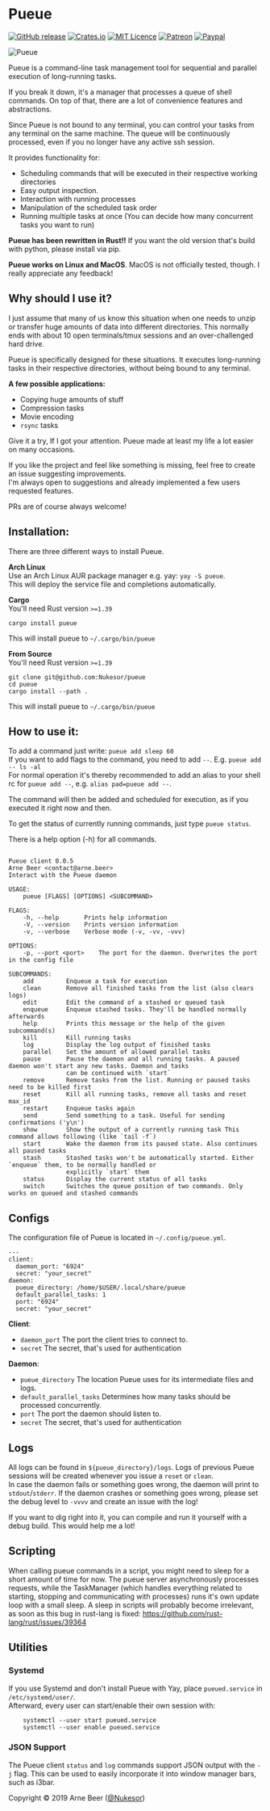 # Pueue

[![GitHub release](https://img.shields.io/github/v/tag/nukesor/pueue.svg)](https://github.com/nukesor/pueue/releases/latest)
[![Crates.io](https://img.shields.io/crates/v/pueue)](https://crates.io/crates/pueue)
[![MIT Licence](https://img.shields.io/pypi/l/pueue.svg)](https://github.com/Nukesor/pueue/blob/master/LICENSE)
[![Patreon](https://github.com/Nukesor/images/blob/master/patreon-donate-blue.svg)](https://www.patreon.com/nukesor)
[![Paypal](https://github.com/Nukesor/images/blob/master/paypal-donate-blue.svg)](https://www.paypal.me/arnebeer/)


![Pueue](https://raw.githubusercontent.com/Nukesor/images/master/pueue.gif)

Pueue is a command-line task management tool for sequential and parallel execution of long-running tasks.  

If you break it down, it's a manager that processes a queue of shell commands.
On top of that, there are a lot of convenience features and abstractions.


Since Pueue is not bound to any terminal, you can control your tasks from any terminal on the same machine.
The queue will be continuously processed, even if you no longer have any active ssh session.

It provides functionality for:
- Scheduling commands that will be executed in their respective working directories
- Easy output inspection.
- Interaction with running processes
- Manipulation of the scheduled task order
- Running multiple tasks at once (You can decide how many concurrent tasks you want to run)

**Pueue has been rewritten in Rust!!** If you want the old version that's build with python, please install via pip.

**Pueue works on Linux and MacOS**. MacOS is not officially tested, though. I really appreciate any feedback!

## Why should I use it?

I just assume that many of us know this situation when one needs to unzip or transfer huge amounts of data into different directories.
This normally ends with about 10 open terminals/tmux sessions and an over-challenged hard drive.

Pueue is specifically designed for these situations. It executes long-running tasks in their respective directories, without being bound to any terminal.  

**A few possible applications:**
- Copying huge amounts of stuff
- Compression tasks
- Movie encoding
- `rsync` tasks

Give it a try, If I got your attention.
Pueue made at least my life a lot easier on many occasions.

If you like the project and feel like something is missing, feel free to create an issue suggesting improvements.  
I'm always open to suggestions and already implemented a few users requested features.

PRs are of course always welcome!

## Installation:

There are three different ways to install Pueue.

**Arch Linux**  
Use an Arch Linux AUR package manager e.g. yay: `yay -S pueue`.  
This will deploy the service file and completions automatically.

**Cargo**  
You'll need Rust version `>=1.39`
```
cargo install pueue
```
This will install pueue to `~/.cargo/bin/pueue`

**From Source**  
You'll need Rust version `>=1.39`
```
git clone git@github.com:Nukesor/pueue
cd pueue
cargo install --path .
```
This will install pueue to `~/.cargo/bin/pueue`

## How to use it:

To add a command just write: `pueue add sleep 60`  
If you want to add flags to the command, you need to add `--`. E.g. `pueue add -- ls -al`  
For normal operation it's thereby recommended to add an alias to your shell rc for `pueue add --`, e.g. `alias pad=pueue add --`.

The command will then be added and scheduled for execution, as if you executed it right now and then.

To get the status of currently running commands, just type `pueue status`.

There is a help option (-h) for all commands.
```

Pueue client 0.0.5
Arne Beer <contact@arne.beer>
Interact with the Pueue daemon

USAGE:
    pueue [FLAGS] [OPTIONS] <SUBCOMMAND>

FLAGS:
    -h, --help       Prints help information
    -V, --version    Prints version information
    -v, --verbose    Verbose mode (-v, -vv, -vvv)

OPTIONS:
    -p, --port <port>    The port for the daemon. Overwrites the port in the config file

SUBCOMMANDS:
    add         Enqueue a task for execution
    clean       Remove all finished tasks from the list (also clears logs)
    edit        Edit the command of a stashed or queued task
    enqueue     Enqueue stashed tasks. They'll be handled normally afterwards
    help        Prints this message or the help of the given subcommand(s)
    kill        Kill running tasks
    log         Display the log output of finished tasks
    parallel    Set the amount of allowed parallel tasks
    pause       Pause the daemon and all running tasks. A paused daemon won't start any new tasks. Daemon and tasks
                can be continued with `start`
    remove      Remove tasks from the list. Running or paused tasks need to be killed first
    reset       Kill all running tasks, remove all tasks and reset max_id
    restart     Enqueue tasks again
    send        Send something to a task. Useful for sending confirmations ('y\n')
    show        Show the output of a currently running task This command allows following (like `tail -f`)
    start       Wake the daemon from its paused state. Also continues all paused tasks
    stash       Stashed tasks won't be automatically started. Either `enqueue` them, to be normally handled or
                explicitly `start` them
    status      Display the current status of all tasks
    switch      Switches the queue position of two commands. Only works on queued and stashed commands
```

## Configs

The configuration file of Pueue is located in `~/.config/pueue.yml`.

```
---
client:
  daemon_port: "6924"
  secret: "your_secret"
daemon:
  pueue_directory: /home/$USER/.local/share/pueue
  default_parallel_tasks: 1
  port: "6924"
  secret: "your_secret"
```
**Client**: 
- `daemon_port` The port the client tries to connect to.  
- `secret` The secret, that's used for authentication

**Daemon**: 
- `pueue_directory` The location Pueue uses for its intermediate files and logs.
- `default_parallel_tasks` Determines how many tasks should be processed concurrently.  
- `port` The port the daemon should listen to.  
- `secret` The secret, that's used for authentication


## Logs 

All logs can be found in `${pueue_directory}/logs`.
Logs of previous Pueue sessions will be created whenever you issue a `reset` or `clean`.  
In case the daemon fails or something goes wrong, the daemon will print to `stdout`/`stderr`.
If the daemon crashes or something goes wrong, please set the debug level to `-vvvv` and create an issue with the log!

If you want to dig right into it, you can compile and run it yourself with a debug build.
This would help me a lot!


## Scripting

When calling pueue commands in a script, you might need to sleep for a short amount of time for now.
The pueue server asynchronously processes requests, while the TaskManager (which handles everything related to starting, stopping and communicating with processes) runs it's own update loop with a small sleep.
A sleep in scripts will probably become irrelevant, as soon as this bug in rust-lang is fixed: https://github.com/rust-lang/rust/issues/39364

## Utilities

### Systemd
If you use Systemd and don't install Pueue with Yay, place `pueued.service` in `/etc/systemd/user/`.  
Afterward, every user can start/enable their own session with:  

        systemctl --user start pueued.service
        systemctl --user enable pueued.service

### JSON Support

The Pueue client `status` and `log` commands support JSON output with the `-j` flag.
This can be used to easily incorporate it into window manager bars, such as i3bar.


Copyright &copy; 2019 Arne Beer ([@Nukesor](https://github.com/Nukesor))

